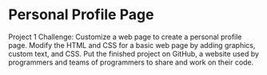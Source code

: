 # Personal Profile Page
Project 1 Challenge: Customize a web page to create a personal profile page. Modify the HTML and CSS for a basic web page by adding graphics, custom text, and CSS. Put the finished project on GitHub, a website used by programmers and teams of programmers to share and work on their code.
